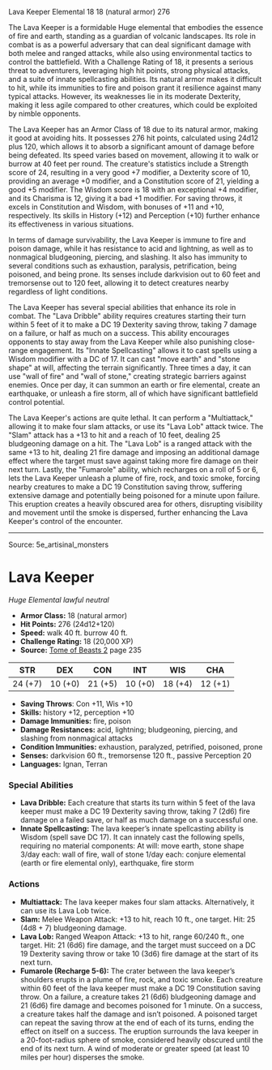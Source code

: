 <MonsterName/>Lava Keeper</MonsterName>
<CreatureType/>Elemental</CreatureType>
<CR/>18</CR>
<AC/>18 (natural armor)</AC>
<HP/>276</HP>
<summary>The Lava Keeper is a formidable Huge elemental that embodies the essence of fire and earth, standing as a guardian of volcanic landscapes. Its role in combat is as a powerful adversary that can deal significant damage with both melee and ranged attacks, while also using environmental tactics to control the battlefield. With a Challenge Rating of 18, it presents a serious threat to adventurers, leveraging high hit points, strong physical attacks, and a suite of innate spellcasting abilities. Its natural armor makes it difficult to hit, while its immunities to fire and poison grant it resilience against many typical attacks. However, its weaknesses lie in its moderate Dexterity, making it less agile compared to other creatures, which could be exploited by nimble opponents.</summary>

<detail>

The Lava Keeper has an Armor Class of 18 due to its natural armor, making it good at avoiding hits. It possesses 276 hit points, calculated using 24d12 plus 120, which allows it to absorb a significant amount of damage before being defeated. Its speed varies based on movement, allowing it to walk or burrow at 40 feet per round. The creature's statistics include a Strength score of 24, resulting in a very good +7 modifier, a Dexterity score of 10, providing an average +0 modifier, and a Constitution score of 21, yielding a good +5 modifier. The Wisdom score is 18 with an exceptional +4 modifier, and its Charisma is 12, giving it a bad +1 modifier. For saving throws, it excels in Constitution and Wisdom, with bonuses of +11 and +10, respectively. Its skills in History (+12) and Perception (+10) further enhance its effectiveness in various situations.

In terms of damage survivability, the Lava Keeper is immune to fire and poison damage, while it has resistance to acid and lightning, as well as to nonmagical bludgeoning, piercing, and slashing. It also has immunity to several conditions such as exhaustion, paralysis, petrification, being poisoned, and being prone. Its senses include darkvision out to 60 feet and tremorsense out to 120 feet, allowing it to detect creatures nearby regardless of light conditions.

The Lava Keeper has several special abilities that enhance its role in combat. The "Lava Dribble" ability requires creatures starting their turn within 5 feet of it to make a DC 19 Dexterity saving throw, taking 7 damage on a failure, or half as much on a success. This ability encourages opponents to stay away from the Lava Keeper while also punishing close-range engagement. Its "Innate Spellcasting" allows it to cast spells using a Wisdom modifier with a DC of 17. It can cast "move earth" and "stone shape" at will, affecting the terrain significantly. Three times a day, it can use "wall of fire" and "wall of stone," creating strategic barriers against enemies. Once per day, it can summon an earth or fire elemental, create an earthquake, or unleash a fire storm, all of which have significant battlefield control potential.

The Lava Keeper's actions are quite lethal. It can perform a "Multiattack," allowing it to make four slam attacks, or use its "Lava Lob" attack twice. The "Slam" attack has a +13 to hit and a reach of 10 feet, dealing 25 bludgeoning damage on a hit. The "Lava Lob" is a ranged attack with the same +13 to hit, dealing 21 fire damage and imposing an additional damage effect where the target must save against taking more fire damage on their next turn. Lastly, the "Fumarole" ability, which recharges on a roll of 5 or 6, lets the Lava Keeper unleash a plume of fire, rock, and toxic smoke, forcing nearby creatures to make a DC 19 Constitution saving throw, suffering extensive damage and potentially being poisoned for a minute upon failure. This eruption creates a heavily obscured area for others, disrupting visibility and movement until the smoke is dispersed, further enhancing the Lava Keeper's control of the encounter.</detail>



---

Source: 5e_artisinal_monsters

# Lava Keeper

*Huge* *Elemental* *lawful neutral*

- **Armor Class:** 18 (natural armor)
- **Hit Points:** 276 (24d12+120)
- **Speed:** walk 40 ft. burrow 40 ft.
- **Challenge Rating:** 18 (20,000 XP)
- **Source:** [Tome of Beasts 2](https://koboldpress.com/kpstore/product/tome-of-beasts-2-for-5th-edition) page 235

| STR | DEX | CON | INT | WIS | CHA |
| --- | --- | --- | --- | --- | --- |
| 24 (+7) | 10 (+0) | 21 (+5) | 10 (+0) | 18 (+4) | 12 (+1) |

- **Saving Throws**: Con +11, Wis +10
- **Skills:** history +12, perception +10
- **Damage Immunities:** fire, poison
- **Damage Resistances:** acid, lightning; bludgeoning, piercing, and slashing from nonmagical attacks
- **Condition Immunities:** exhaustion, paralyzed, petrified, poisoned, prone
- **Senses:** darkvision 60 ft., tremorsense 120 ft., passive Perception 20
- **Languages:** Ignan, Terran

### Special Abilities

- **Lava Dribble:** Each creature that starts its turn within 5 feet of the lava keeper must make a DC 19 Dexterity saving throw, taking 7 (2d6) fire damage on a failed save, or half as much damage on a successful one.
- **Innate Spellcasting:** The lava keeper’s innate spellcasting ability is Wisdom (spell save DC 17). It can innately cast the following spells, requiring no material components:
At will: move earth, stone shape
3/day each: wall of fire, wall of stone
1/day each: conjure elemental (earth or fire elemental only), earthquake, fire storm

### Actions

- **Multiattack:** The lava keeper makes four slam attacks. Alternatively, it can use its Lava Lob twice.
- **Slam:** Melee Weapon Attack: +13 to hit, reach 10 ft., one target. Hit: 25 (4d8 + 7) bludgeoning damage.
- **Lava Lob:** Ranged Weapon Attack: +13 to hit, range 60/240 ft., one target. Hit: 21 (6d6) fire damage, and the target must succeed on a DC 19 Dexterity saving throw or take 10 (3d6) fire damage at the start of its next turn.
- **Fumarole (Recharge 5-6):** The crater between the lava keeper’s shoulders erupts in a plume of fire, rock, and toxic smoke. Each creature within 60 feet of the lava keeper must make a DC 19 Constitution saving throw. On a failure, a creature takes 21 (6d6) bludgeoning damage and 21 (6d6) fire damage and becomes poisoned for 1 minute. On a success, a creature takes half the damage and isn’t poisoned. A poisoned target can repeat the saving throw at the end of each of its turns, ending the effect on itself on a success. The eruption surrounds the lava keeper in a 20-foot-radius sphere of smoke, considered heavily obscured until the end of its next turn. A wind of moderate or greater speed (at least 10 miles per hour) disperses the smoke.




